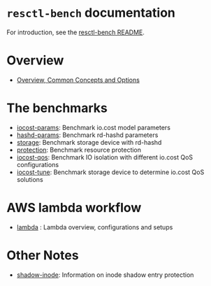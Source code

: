 `resctl-bench` documentation
============================

For introduction, see the [resctl-bench README](../README.md).


Overview
========

* [Overview, Common Concepts and Options](common.md)


The benchmarks
==============

* [iocost-params](iocost-params.md): Benchmark io.cost model parameters
* [hashd-params](hashd-params.md): Benchmark rd-hashd parameters
* [storage](storage.md): Benchmark storage device with rd-hashd
* [protection](protection.md): Benchmark resource protection
* [iocost-qos](iocost-qos.md): Benchmark IO isolation with different io.cost QoS configurations
* [iocost-tune](iocost-tune.md): Benchmark storage device to determine io.cost QoS solutions

AWS lambda workflow
===================

* [lambda](lambda.md) : Lambda overview, configurations and setups

Other Notes
===========

* [shadow-inode](shadow-inode.md): Information on inode shadow entry protection
